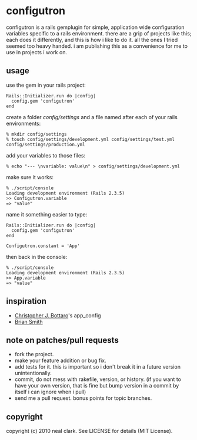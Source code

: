 configutron
===========

configutron is a rails gemplugin for simple, application wide configuration variables specific to a rails environment. there are a grip of projects like this; each does it differently, and this is how i like to do it. all the ones I tried seemed too heavy handed. i am publishing this as a convenience for me to use in projects i work on.

usage
-----

use the gem in your rails project:

    Rails::Initializer.run do |config|
	  config.gem 'configutron'
	end

create a folder *config/settings* and a file named after each of your rails environments:

    % mkdir config/settings
    % touch config/settings/development.yml config/settings/test.yml config/settings/production.yml

add your variables to those files:

    % echo "--- \nvariable: value\n" > config/settings/development.yml

make sure it works:

    % ./script/console
    Loading development environment (Rails 2.3.5)
    >> Configutron.variable
    => "value"

name it something easier to type:

    Rails::Initializer.run do |config|
      config.gem 'configutron'
    end
    
    Configutron.constant = 'App'

then back in the console:

    % ./script/console
    Loading development environment (Rails 2.3.5)
    >> App.variable
    => "value"

inspiration
-----------
* [Christopher J. Bottaro](http://github.com/cjbottaro/app_config/)'s app_config
* [Brian Smith](http://swig505.com)

note on patches/pull requests
-----------------------------
* fork the project.
* make your feature addition or bug fix.
* add tests for it. this is important so i don't break it in a
  future version unintentionally.
* commit, do not mess with rakefile, version, or history.
  (if you want to have your own version, that is fine but bump version in a commit by itself i can ignore when i pull)
* send me a pull request. bonus points for topic branches.


copyright
---------
copyright (c) 2010 neal clark. See LICENSE for details (MIT License).
